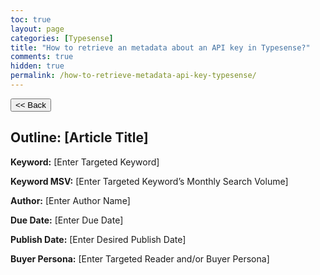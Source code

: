 ```yaml
---
toc: true
layout: page
categories: [Typesense]
title: "How to retrieve an metadata about an API key in Typesense?"
comments: true
hidden: true
permalink: /how-to-retrieve-metadata-api-key-typesense/
---
```


<button class="back-button" onclick="window.history.back()"><< Back</button>

## Outline: [Article Title]

**Keyword:** [Enter Targeted Keyword]

**Keyword MSV:** [Enter Targeted Keyword’s Monthly Search Volume]

**Author:** [Enter Author Name]

**Due Date:** [Enter Due Date]

**Publish Date:** [Enter Desired Publish Date]

**Buyer Persona:** [Enter Targeted Reader and/or Buyer Persona]

<br>
